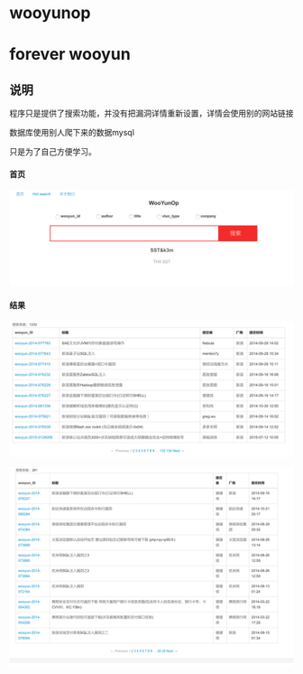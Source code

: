 # wooyunop
# forever wooyun


## 说明
程序只是提供了搜索功能，并没有把漏洞详情重新设置，详情会使用别的网站链接

数据库使用别人爬下来的数据mysql


只是为了自己方便学习。

#### 首页
![](home.png)

#### 结果
![](search1.png)

![](search2.png)
